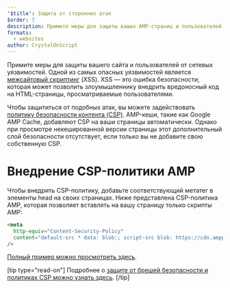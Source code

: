 ```yaml
---
'$title': Защита от сторонних атак
$order: 7
description: Примите меры для защиты ваших AMP-страниц и пользователей от сетевых уязвимостей
formats:
  - websites
author: CrystalOnScript
---
```


Примите меры для защиты вашего сайта и пользователей от сетевых уязвимостей. Одной из самых опасных уязвимостей является [межсайтовый скриптинг](https://www.google.com/about/appsecurity/learning/xss/) (XSS). XSS — это ошибка безопасности, которая может позволить злоумышленнику внедрить вредоносный код на HTML-страницы, просматриваемые пользователями.

Чтобы защититься от подобных атак, вы можете задействовать [политику безопасности контента (CSP)](https://csp.withgoogle.com/docs/index.html). AMP-кеши, такие как Google AMP Cache, добавляют CSP на ваши страницы автоматически. Однако при просмотре некешированной версии страницы этот дополнительный слой безопасности отсутствует, если только вы не добавите свою собственную CSP.

# Внедрение CSP-политики AMP

Чтобы внедрить CSP-политику, добавьте соответствующий метатег в элементы head на своих страницах. Ниже представлена CSP-политика AMP, которая позволяет вставлять на вашу страницу только скрипты AMP:

```html
<meta
  http-equiv="Content-Security-Policy"
  content="default-src * data: blob:; script-src blob: https://cdn.ampproject.org/v0.js https://cdn.ampproject.org/v0/ https://cdn.ampproject.org/viewer/ https://cdn.ampproject.org/rtv/; object-src 'none'; style-src 'unsafe-inline' https://cdn.ampproject.org/rtv/ https://cdn.materialdesignicons.com https://cloud.typography.com https://fast.fonts.net https://fonts.googleapis.com https://maxcdn.bootstrapcdn.com https://p.typekit.net https://use.fontawesome.com https://use.typekit.net; report-uri https://csp-collector.appspot.com/csp/amp"
/>
```

[Полный пример можно просмотреть здесь](https://github.com/ampproject/amphtml/blob/main/examples/csp.amp.html).

[tip type="read-on"] Подробнее о [защите от брешей безопасности и политиках CSP можно узнать здесь](https://developer.mozilla.org/en-US/docs/Web/HTTP/CSP). [/tip]
